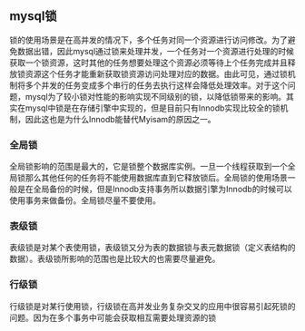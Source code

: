 ## mysql锁
锁的使用场景是在高并发的情况下，多个任务对同一个资源进行访问修改。为了避免数据出错，因此mysql通过锁来处理并发，一个任务对一个资源进行处理的时候获取一个锁资源，这时其他的任务想要处理这个资源必须等待上个任务完成并且释放锁资源这个任务才能重新获取锁资源访问处理对应的数据。由此可见，通过锁机制将多个并发的任务变成多个串行的任务去执行这样会降低处理效率。对于这个问题，mysql为了较小锁对性能的影响实现不同级别的锁，以降低锁带来的影响。其实在mysql中锁是在存储引擎中实现的，但是目前只有Innodb实现比较全的锁机制，因此这也是为什么Innodb能替代Myisam的原因之一。
### 全局锁
全局锁影响的范围是最大的，它是锁整个数据库实例。一旦一个线程获取到一个全局锁那么其他任何的任务将不能使用数据库直到它释放锁后。全局锁的使用场景一般是在全局备份的时候，但是Innodb支持事务所以数据引擎为Innodb的时候可以使用事务来做备份。全局锁尽量不要使用。
### 表级锁
表级锁是对某个表使用锁，表级锁又分为表的数据锁与表元数据锁（定义表结构的数据）。表级锁所影响的范围也是比较大的也需要尽量避免。
### 行级锁
行级锁是对某行使用锁，行级锁在高并发业务复杂交叉的应用中很容易引起死锁的问题。因为在多个事务中可能会获取相互需要处理资源的锁
<!--stackedit_data:
eyJoaXN0b3J5IjpbMTAxOTkxMTEzNSwtNjk1NDUzNzkzXX0=
-->